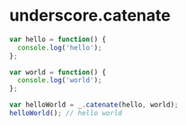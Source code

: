 underscore.catenate
===================

```javascript
var hello = function() {
  console.log('hello');
};

var world = function() {
  console.log('world');
};

var helloWorld = _.catenate(hello, world);
helloWorld(); // hello world
```
